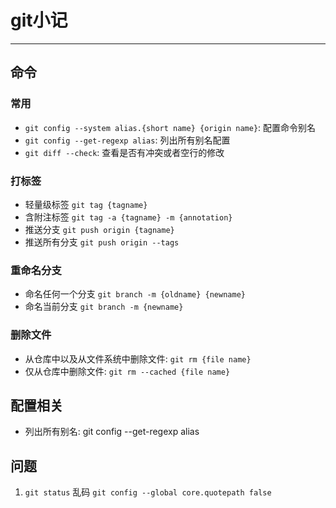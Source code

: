 # git小记

---

## 命令

### 常用

- `git config --system alias.{short name} {origin name}`: 配置命令别名
- `git config --get-regexp alias`: 列出所有别名配置
- `git diff --check`: 查看是否有冲突或者空行的修改

### 打标签

- 轻量级标签 `git tag {tagname}`
- 含附注标签 `git tag -a {tagname} -m {annotation}`
- 推送分支 `git push origin {tagname}`
- 推送所有分支 `git push origin --tags`

### 重命名分支

- 命名任何一个分支 `git branch -m {oldname} {newname}`
- 命名当前分支 `git branch -m {newname}`

### 删除文件

- 从仓库中以及从文件系统中删除文件: `git rm {file name}`
- 仅从仓库中删除文件: `git rm --cached {file name}`

## 配置相关

- 列出所有别名: git config --get-regexp alias

## 问题

1. `git status` 乱码 `git config --global core.quotepath false`
